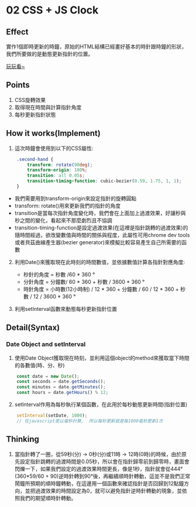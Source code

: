 # 02 CSS + JS Clock

## Effect
實作1個即時更新的時鐘，原始的HTML結構已經畫好基本的時針跟時鐘的形狀，我們所要做的是動態更新指針的位置。

[玩玩看~](https://arcobalenoi27.github.io/javascript30/02-JS%20and%20CSS%20Clock/index-START.html)

## Points
1. CSS旋轉效果
2. 取得現在時間與計算指針角度
3. 每秒更新指針狀態

## How it works(Implement)
1. 這次時鐘會使用到以下的CSS屬性:
```css
    .second-hand {
        transform: rotate(90deg);
        transform-origin: 100%;
        transition: all 0.05s;
        transition-timing-function: cubic-bezier(0.59, 1.75, 1, 1);
    }
```
  + 我們需要用到transform-origin來設定指針的旋轉圓點
  + transform: rotate()用來更新我們的指針的角度
  + transition是當每次指針角度變化時，我們會在上面加上過渡效果，好讓秒與秒之間的變化，看起來不那麼劇烈且不協調
  + transition-timing-function是設定過渡效果(在這裡是指針跳轉的過渡效果)的隨時間經過，欲改變數值與時間的關係與程度，此屬性可用chrome dev tools或者貝茲曲線產生器(bezier generator)來模擬比較容易產生自己所需要的函數

2. 利用Date()來獲取現在此時刻的時間數值，並依據數值計算各指針對應角度:
    + 秒針的角度 = 秒數 /60 * 360 °
    + 分針角度 = 分鐘數/ 60 * 360  + 秒數 / 3600 * 360 °
    + 時針角度 = 小時數(12小時制) / 12 * 360 + 分鐘數 / 60 / 12 * 360 + 秒數 / 12 / 3600 * 360 °

3. 利用setInterval函數來動態每秒更新指針位置
  

## Detail(Syntax)
### Date Object and setInterval
1. 使用Date Object獲取現在時刻，並利用這個object的method來獲取當下時間的各數值(時、分、秒)
```javascript
    const date = new Date();
    const seconds = date.getSeconds();
    const minutes = date.getMinutes();
    const hours = date.getHours() % 12;
```
2. setInterval作用為每秒執行某個函數，在此用於每秒動態更新時間(指針位置)
```javascript
    setInterval(setDate, 1000);
    // 在javascript是以毫秒計算,  所以每秒更新就是每1000毫秒更新1次
```

## Thinking
1. 當指針轉了一圈，從59秒(分) → 0秒(分)或11時 → 12時(0時)的時候，由於原先設定指針跳轉的過渡時間是0.05秒，所以會在指針歸零前到歸零時，畫面會閃爍一下，如果我們設定的過渡效果時間更長，像是1秒，指針就會從444°(360*59/60 + 90)逆時針轉到90°後，再繼續順時針轉動，這並不是我們正常鬧鐘所預期的順時鐘轉動，在這邊用一個函數來確認指針是否回歸到12點鐘方向，並把過渡效果的時間設定為0，就可以避免指針逆時針轉動的現象，並依照我們的期望順時針轉動。
